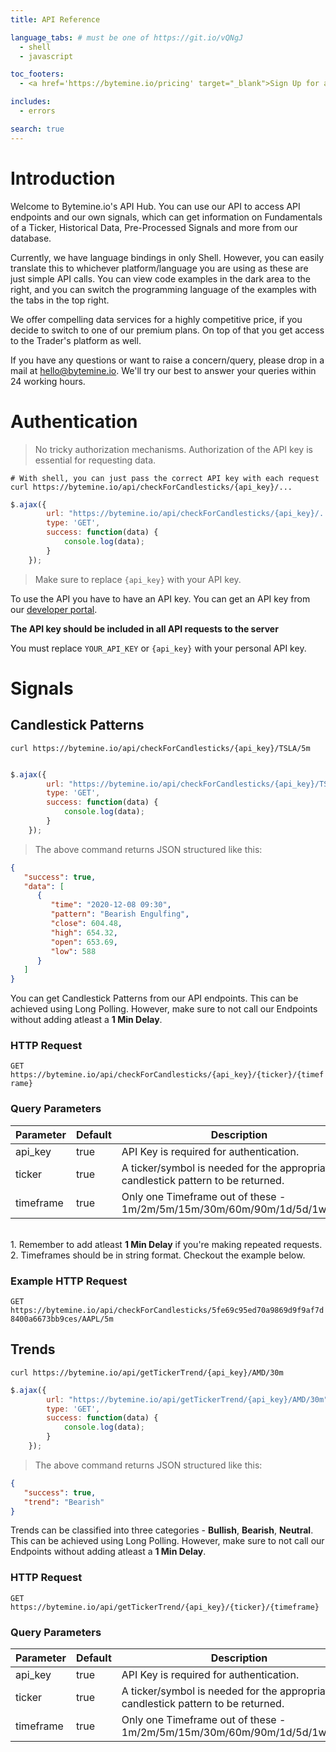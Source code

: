 ```yaml
---
title: API Reference

language_tabs: # must be one of https://git.io/vQNgJ
  - shell
  - javascript

toc_footers:
  - <a href='https://bytemine.io/pricing' target="_blank">Sign Up for a Developer Key</a>

includes:
  - errors

search: true
---
```


# Introduction

Welcome to Bytemine.io's API Hub. You can use our API to access API endpoints and our own signals, which can get information on Fundamentals of a Ticker, Historical Data, Pre-Processed Signals and more from our database.

Currently, we have language bindings in only Shell. However, you can easily translate this to whichever platform/language you are using as these are just simple API calls. You can view code examples in the dark area to the right, and you can switch the programming language of the examples with the tabs in the top right.

We offer compelling data services for a highly competitive price, if you decide to switch to one of our premium plans. On top of that you get access to the Trader's platform as well. 

If you have any questions or want to raise a concern/query, please drop in a mail at hello@bytemine.io. We'll try our best to answer your queries within 24 working hours.

# Authentication

> No tricky authorization mechanisms. Authorization of the API key is essential for requesting data.

```shell
# With shell, you can just pass the correct API key with each request
curl https://bytemine.io/api/checkForCandlesticks/{api_key}/...

```

```javascript
$.ajax({
        url: "https://bytemine.io/api/checkForCandlesticks/{api_key}/...",
        type: 'GET',
        success: function(data) {
            console.log(data);
        }
    });
```

> Make sure to replace `{api_key}` with your API key.

To use the API you have to have an API key. You can get an API key from our [developer portal](https://bytemine.io/developers).

**The API key should be included in all API requests to the server**


<aside class="notice">
You must replace <code>YOUR_API_KEY</code> or <code>{api_key}</code> with your personal API key.
</aside>

# Signals

## Candlestick Patterns

```shell
curl https://bytemine.io/api/checkForCandlesticks/{api_key}/TSLA/5m
  
```

```javascript
$.ajax({
        url: "https://bytemine.io/api/checkForCandlesticks/{api_key}/TSLA/5m",
        type: 'GET',
        success: function(data) {
            console.log(data);
        }
    });
```

> The above command returns JSON structured like this:

```json
{
   "success": true,
   "data": [
      {
         "time": "2020-12-08 09:30",
         "pattern": "Bearish Engulfing",
         "close": 604.48,
         "high": 654.32,
         "open": 653.69,
         "low": 588
      }
   ]
}
```

You can get Candlestick Patterns from our API endpoints. This can be achieved using Long Polling. However, make sure to not call our Endpoints without adding atleast a **1 Min Delay**.

### HTTP Request

`GET https://bytemine.io/api/checkForCandlesticks/{api_key}/{ticker}/{timeframe}`

### Query Parameters

Parameter | Default | Description
--------- | ------- | -----------
api_key | true | API Key is required for authentication.
ticker | true | A ticker/symbol is needed for the appropriate candlestick pattern to be returned.
timeframe | true | Only one Timeframe out of these - 1m/2m/5m/15m/30m/60m/90m/1d/5d/1wk/1mo 

<aside class="warning">
<br>
1. Remember to add atleast <strong>1 Min Delay</strong> if you're making repeated requests.<br>
2. Timeframes should be in string format. Checkout the example below.
</aside>

### Example HTTP Request

`GET https://bytemine.io/api/checkForCandlesticks/5fe69c95ed70a9869d9f9af7d8400a6673bb9ces/AAPL/5m`

## Trends

```shell
curl https://bytemine.io/api/getTickerTrend/{api_key}/AMD/30m
```

```javascript
$.ajax({
        url: "https://bytemine.io/api/getTickerTrend/{api_key}/AMD/30m",
        type: 'GET',
        success: function(data) {
            console.log(data);
        }
    });
```

> The above command returns JSON structured like this:

```json
{
   "success": true,
   "trend": "Bearish"
}
```

Trends can be classified into three categories - **Bullish**, **Bearish**, **Neutral**. This can be achieved using Long Polling. However, make sure to not call our Endpoints without adding atleast a **1 Min Delay**.


### HTTP Request

`GET https://bytemine.io/api/getTickerTrend/{api_key}/{ticker}/{timeframe}`


### Query Parameters

Parameter | Default | Description
--------- | ------- | -----------
api_key | true | API Key is required for authentication.
ticker | true | A ticker/symbol is needed for the appropriate candlestick pattern to be returned.
timeframe | true | Only one Timeframe out of these - 1m/2m/5m/15m/30m/60m/90m/1d/5d/1wk/1mo 


